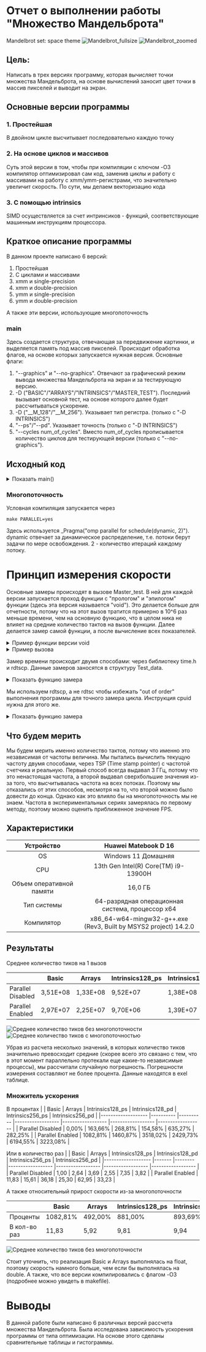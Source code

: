 # Отчет о выполнении работы "Множество Мандельброта"

Mandelbrot set: space theme
![Mandelbrot_fullsize](Graph_Mandelbrot/Mandelbrot_fullsize.png)
![Mandelbrot_zoomed](Graph_Mandelbrot/Mandelbrot_zoomed.png)
## Цель:
Написать в трех версиях программу, которая вычисляет точки множества Мандельброта, на основе вычислений заносит цвет точки в массив пикселей и выводит на экран.

## Основные версии программы
### 1. Простейшая
В двойном цикле высчитывает последовательно каждую точку
### 2. На основе циклов и массивов
Суть этой версии в том, чтобы при компиляции с ключом -O3 компилятор оптимизировал сам код, заменив циклы и работу с массивами на работу с xmm/ymm-регистрами, что значительно увеличит скорость. По сути, мы делаем векторизацию кода
### 3. С помощью intrinsics
SIMD осуществляется за счет интринсиков - функций, соответствующие машинным инструкциям процессора.

## Краткое описание программы
В данном проекте написано 6 версий:
1. Простейшая
2. С циклами и массивами
3. xmm и single-precision
4. xmm и double-precision
5. ymm и single-precision
6. ymm и double-precision

А также эти версии, использующие многопоточность

### main
Здесь создается структура, отвечающая за передвижение картинки, и выделяется память под массив пикселей. Происходит обработка флагов, на основе которых запускается нужная версия. Основные флаги:
1. "--graphics" и "--no-graphics". Отвечают за графический режим вывода множества Мандельброта на экран и за тестирующую версию.
2. -D ("BASIC"/"ARRAYS"/"INTRINSICS"/"MASTER_TEST"). Последний вызывает основной тест, на основе которого далее будет рассчитываться ускорение.
3. -D ("__M_128"/"__M_256"). Указывает тип регистра. (только с "-D INTRINSICS")
4. "--ps"/"--pd". Указывает точность (только с "-D INTRINSICS")
5. "--cycles num_of_cycles". Вместо num_of_cycles прописывается количество циклов для тестирующей версии (только с "--no-graphics").

## Исходный код

<details>
<summary>Показать main()</summary>

```c
#include "Def_and_decl.h"
#include "WinMain.h"
#include "Testing_func.h"

int main(int argc, char* argv[]) {
    uint32_t* pixels = (uint32_t*) calloc(X_Pixels_Size * Y_Pixels_Size, sizeof(uint32_t));
    if (!pixels) {
        DEBUG_PRINTF("ERROR: pixels is nullptr\n");
        return 0;
    }

    Frame_movement movement = { .scale = 1.0, .x_offset = 0.0f, .y_offset = 0.0f, .x_0 = X_0, .y_0 = Y_0};
    int test_num_of_cycles = 0;
    int64_t config_flags = Cmd_l_parser(argc, argv, &test_num_of_cycles);

    if (config_flags == No_flag) {
        DEBUG_PRINTF("ERROR: no config_flags flag was input\n");
        return 0;
    }
    else {
        if(config_flags & MasterTest) {
            freopen("Testing_data_log.txt", "a", stdout);
            freopen("Testing_data_log.txt", "a", stderr);
            Master_test(pixels, movement);
        }
        else {
            Calc_func_t Calc_func = NULL;
            if (config_flags & Basic)
                Calc_func = Calc_func_basic;
            else if (config_flags & Arrays)
                Calc_func = Calc_func_arrays;
            else if (config_flags & Intrinsics) {
                if(config_flags & MM_128_reg) {
                    if(config_flags & Ps_type)
                        Calc_func = Calc_func_intrinsics128_ps;
                    else
                        Calc_func = Calc_func_intrinsics128_pd;
                }
                else {
                    if(config_flags & Ps_type)
                        Calc_func = Calc_func_intrinsics256_ps;
                    else
                        Calc_func = Calc_func_intrinsics256_pd;
                }
            }

            if(!Calc_func) {
                DEBUG_PRINTF("ERROR: Calc_func null ptr\n");
                return 0;
            }

            if (config_flags & Graphics)
                Graph_mode_loop(pixels, movement, Calc_func);
            else {
                Test_data test_data_void = Single_test(Calc_func_basic_void, pixels, movement,
                                    Test_num_of_cycles_void, NULL);
                Test_data test_data = Single_test(Calc_func_basic, pixels, movement,
                                    test_num_of_cycles, NULL);
                Test_accuracy(&test_data, &test_data_void, "### Calc_func_basic real data");
            }
        }
    }
    return 0;
}
```
</details>

### Многопоточность

Условная компиляция запускается через
```
make PARALLEL=yes
```

Здесь используется _Pragma("omp parallel for schedule(dynamic, 2)").
dynamic отвечает за динамическое распределение, т.е. потоки берут задачи по мере освобождения. 2 - количество итераций каждому потоку.

# Принцип измерения скорости

Основные замеры происходят в вызове Master_test. В ней для каждой версии запускается проход функции с "прологом" и "эпилогом" функции (здесь эта версия называется "void"). Это делается больше для отчетности, потому что на этот вызов тратится примерно в 10^6 раз меньше времени, чем на основную функцию, что в целом ника не влияет на средние количество тактов на вызов функции. Далее делается замер самой функции, а после вычисление всех показателей.

<details>
<summary>Пример функции версии void</summary>

```c
void Calc_func_basic_void(uint32_t* pixels, Frame_movement movement) {

    __asm__ volatile (
        "" : :
        "r"(pixels),
        "r"(movement.x_offset),
        "r"(movement.scale)
    );
    volatile real_t dx = 2.0f / (X_Pixels_Size * movement.scale);
    volatile real_t dy = 2.0f / (X_Pixels_Size * movement.scale);
    volatile real_t tem_x0 = X_0 + movement.x_offset;
    return;
}
```
</details>

<details>
<summary>Пример вызова</summary>

```c
void Master_test(uint32_t* pixels, Frame_movement movement) {

    time_t now = time(NULL);
    struct tm *curr_time = localtime(&now);
    char buffer[64];
    strftime(buffer, sizeof(buffer), "%Y-%m-%d %H:%M:%S", curr_time);
    printf("#Test session\n");
    printf("```\n");
    printf("Test start\nTime: %s\n", buffer);
    printf("Resolution: %dx%d\n", X_Pixels_Size, Y_Pixels_Size);
    printf("Center: %.3lf, %.3lf\n", X_0, Y_0);
    printf("Max_iter: %d\n", Max_iter);
    printf("```\n");

    printf("## Calc_func_basic\n");
    Test_data test_data_void = Single_test(Calc_func_basic_void, pixels, movement,
                                           Test_num_of_cycles_void, "### void");
    Test_data test_data = Single_test(Calc_func_basic, pixels, movement,
                                      Test_num_of_cycles_basic, "### full version");
    Test_accuracy(&test_data, &test_data_void, "### Calc_func_basic real data");

    ....
}
```
</details>

Замер времени происходит двумя способами: через библиотеку time.h и rdtscp. Данные замеров заносятся в структуру Test_data.

<details>
<summary>Показать функцию замера</summary>

```c
Test_data Single_test(Calc_func_t Calc_func, uint32_t* pixels, Frame_movement movement,
                      int test_num_of_cycles, const char* label) {

    Test_data test_data = {};

    test_data.frequency_start = Frequency_counter();
    test_data.timeh_t1 = clock();
    test_data.start_cycles = Rdtscp();

    for(int i = 0; i < test_num_of_cycles; i++)
        Calc_func(pixels, movement);

    test_data.end_cycles = Rdtscp();
    test_data.timeh_t2 = clock();
    test_data.frequency_end = Frequency_counter();
    Print_test_data(&test_data, test_num_of_cycles, label);

    test_data.test_num_of_cycles = test_num_of_cycles;
    return test_data;
}
```
</details>

Мы используем rdtscp, а не rdtsc чтобы избежать "out of order" выполнения программы для точного замера цикла. Инструкция cpuid нужна для этого же.

<details>
<summary>Показать функцию замера</summary>

```c
uint64_t Rdtscp() {

    uint32_t lo, hi;
    __asm__ volatile (

        "rdtscp\n\t"
        "mov %%eax, %0\n\t"
        "mov %%edx, %1\n\t"
        "cpuid\n\t"
        : "=r"(lo), "=r"(hi)
        :
        : "%rax", "%rbx", "%rcx", "%rdx"
    );
    return ((uint64_t)hi << 32) | lo;
}
```
</details>

## Что будем мерить
Мы будем мерить именно количество тактов, потому что именно это независимая от частоты величина. Мы пытались вычислить текущую частоту двумя способами, через TSP (Time stamp pointer) с частотой счетчика и реальную. Первый способ всегда выдавал 3 ГГц, потому что это ненастоящая частота, а второй выдавал сверхбольшие значения из-за того, что высчитывалась частота на всех потоках. Поэтому мы отказались от этих способов, несмотря на то, что второй можно было довести до конца. Однако как это влияло бы на многопоточность мы не знаем. Частота в экспериментальных сериях замерялась по первому методу, поэтому можно оценить приближенное значение FPS.


## Характеристики
| Устройство               	| Huawei Matebook D 16                                                	|
|:-------------------------:|:---------------------------------------------------------------------:|
| OS                       	| Windows 11 Домашняя                                                 	|
| CPU                      	| 13th Gen Intel(R) Core(TM) i9-13900H                                	|
| Объем оперативной памяти 	| 16,0 ГБ                                                             	|
| Тип системы              	| 64-разрядная операционная система, процессор x64                    	|
| Компилятор               	| x86_64-w64-mingw32-g++.exe<br>(Rev3, Built by MSYS2 project) 14.2.0 	|

## Результаты

Среднее количество тиков на 1 вызов

|                   	| Basic 	| Arrays 	| Intrinsics128_ps 	| Intrinsics128_pd 	| Intrinsics256_ps 	| Intrinsics256_pd 	|
|-----------------------|-----------|-----------|-------------------|-------------------|-------------------|-------------------|
| Parallel Disabled     | 3,51E+08  | 1,33E+08  | 9,52E+07          | 1,38E+08          | 4,77E+07          | 9,18E+07          |
| Parallel Enabled      | 2,97E+07  | 2,25E+07	| 9,70E+06       	| 1,39E+07        	| 5,58E+06      	| 1,06E+07       	|

![Среднее количество тиков без многопоточности](histograms/Ticks.png)
![Среднее количество тиков с многопоточностью](histograms/Ticks_parallel.png)

Убрав из расчета несколько значений, в которых количество тиков значительно превосходит средние (скорее всего это связано с тем, что в этот момент параллельно протекали еще какие-то независимые процессы), мы рассчитали случайную погрешность. Погрешности измерения составляют не более процента. Данные находятся в exel таблице.

### Множитель ускорения

В процентах
|                   	| Basic    	| Arrays   	| Intrinsics128_ps 	| Intrinsics128_pd 	| Intrinsics256_ps 	| Intrinsics256_pd 	|
|-------------------	|----------	|----------	|------------------	|------------------	|------------------	|------------------	|
| Parallel Disabled 	| 0,00%    	| 163,66%  	| 268,81%          	| 154,58%          	| 635,27%          	| 282,25%          	|
| Parallel Enabled  	| 1082,81% 	| 1460,87% 	| 3518,02%         	| 2429,73%         	| 6194,55%         	| 3223,08%         	|

Или в количество раз
|                   	| Basic 	| Arrays 	| Intrinsics128_ps 	| Intrinsics128_pd 	| Intrinsics256_ps 	| Intrinsics256_pd 	|
|-------------------	|-------	|--------	|------------------	|------------------	|------------------	|------------------	|
| Parallel Disabled 	| 1,00  	| 2,64   	| 3,69             	| 2,55             	| 7,35             	| 3,82             	|
| Parallel Enabled  	| 11,83 	| 15,61  	| 36,18            	| 25,30            	| 62,95            	| 33,23            	|

А также относительный прирост скорости из-за многопоточности

|              	| Basic    	| Arrays  	| Intrinsics128_ps 	| Intrinsics128_pd 	| Intrinsics256_ps 	| Intrinsics256_pd 	|
|--------------	|----------	|---------	|------------------	|------------------	|------------------	|------------------	|
| Проценты     	| 1082,81% 	| 492,00% 	| 881,00%          	| 893,69%          	| 756,09%          	| 769,35%          	|
| В кол-во раз 	| 11,83    	| 5,92    	| 9,81             	| 9,94             	| 8,56             	| 8,69             	|

![Среднее количество тиков без многопоточности](histograms/Ticks.png)

Стоит уточнить, что реализация Basic и Arrays выполнялась на float, поэтому скорость намного больше, чем если бы выполнялась на double. А также, что все версии компилировались с флагом -O3 (подробнее можно увидеть в makefile).


# Выводы
В данной работе были написано 6 различных версий рассчета множества Мандельброта. Была исследована зависимость ускорения программы от типа оптимизации. На основе этого сделаны сравнительные таблицы и гистограммы.
